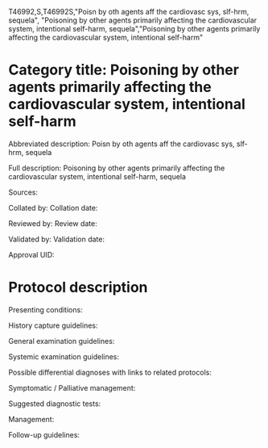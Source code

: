 T46992,S,T46992S,"Poisn by oth agents aff the cardiovasc sys, slf-hrm, sequela", "Poisoning by other agents primarily affecting the cardiovascular system, intentional self-harm, sequela","Poisoning by other agents primarily affecting the cardiovascular system, intentional self-harm"
# Category title: Poisoning by other agents primarily affecting the cardiovascular system, intentional self-harm

Abbreviated description: Poisn by oth agents aff the cardiovasc sys, slf-hrm, sequela

Full description: Poisoning by other agents primarily affecting the cardiovascular system, intentional self-harm, sequela

Sources:

Collated by:
Collation date:

Reviewed by:
Review date:

Validated by:
Validation date:

Approval UID:

# Protocol description

Presenting conditions:

History capture guidelines:

General examination guidelines:

Systemic examination guidelines:

Possible differential diagnoses with links to related protocols:

Symptomatic / Palliative management:

Suggested diagnostic tests:

Management:

Follow-up guidelines:
